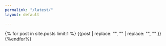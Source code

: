 ```yaml
---
permalink: "/latest/"
layout: default

---
```


{% for post in site.posts limit:1 %}
  {{post | replace: "<!doctype html>", "" | replace: "", "" }}
{%endfor%}
